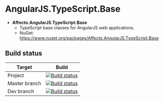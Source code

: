 # AngularJS.TypeScript.Base
* **Affecto.AngularJS.TypeScript.Base**
  * TypeScript base classes for AngularJS web applications.
  * NuGet: https://www.nuget.org/packages/Affecto.AngularJS.TypeScript.Base

## Build status

| Target | Build |
| -----------------------|------------------|
| Project | [![Build status](https://ci.appveyor.com/api/projects/status/cglh4d16484pjbx0?svg=true)](https://ci.appveyor.com/project/johannesvaltonen/dotnet-angularjs-typescript-base) |
| Master branch | [![Build status](https://ci.appveyor.com/api/projects/status/cglh4d16484pjbx0/branch/master?svg=true)](https://ci.appveyor.com/project/johannesvaltonen/dotnet-angularjs-typescript-base/branch/master) |
| Dev branch | [![Build status](https://ci.appveyor.com/api/projects/status/cglh4d16484pjbx0/branch/dev?svg=true)](https://ci.appveyor.com/project/johannesvaltonen/dotnet-angularjs-typescript-base/branch/dev) |
